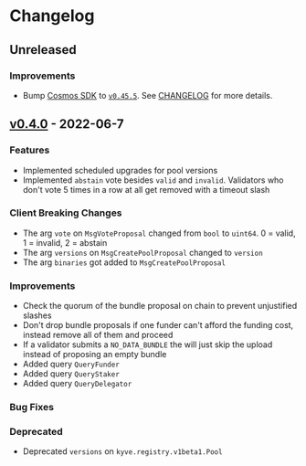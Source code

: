 <!--
Guiding Principles:

Changelogs are for humans, not machines.
There should be an entry for every single version.
The same types of changes should be grouped.
Versions and sections should be linkable.
The latest version comes first.
The release date of each version is displayed.
Mention whether you follow Semantic Versioning.

Types of changes (Stanzas):

"Features" for new features.
"Improvements" for changes in existing functionality.
"Deprecated" for soon-to-be removed features.
"Bug Fixes" for any bug fixes.
"Client Breaking" for breaking Protobuf, gRPC and REST routes used by end-users.
Ref: https://keepachangelog.com/en/1.0.0/
-->

# Changelog

## Unreleased

### Improvements

- Bump [Cosmos SDK](https://github.com/cosmos/cosmos-sdk) to [`v0.45.5`](https://github.com/cosmos/cosmos-sdk/releases/tag/v0.45.5). See [CHANGELOG](https://github.com/cosmos/cosmos-sdk/blob/v0.45.5/CHANGELOG.md#v0455---2022-06-09) for more details.

## [v0.4.0](https://github.com/KYVENetwork/chain/releases/tag/v0.4.0) - 2022-06-7

### Features

- Implemented scheduled upgrades for pool versions
- Implemented `abstain` vote besides `valid` and `invalid`. Validators who don't vote 5 times in a row at all get removed with a timeout slash

### Client Breaking Changes

- The arg `vote` on `MsgVoteProposal` changed from `bool` to `uint64`. 0 = valid, 1 = invalid, 2 = abstain
- The arg `versions` on `MsgCreatePoolProposal` changed to `version`
- The arg `binaries` got added to `MsgCreatePoolProposal`

### Improvements

- Check the quorum of the bundle proposal on chain to prevent unjustified slashes
- Don't drop bundle proposals if one funder can't afford the funding cost, instead remove all of them and proceed
- If a validator submits a `NO_DATA_BUNDLE` the will just skip the upload instead of proposing an empty bundle
- Added query `QueryFunder`
- Added query `QueryStaker`
- Added query `QueryDelegator`

### Bug Fixes

### Deprecated

- Deprecated `versions` on `kyve.registry.v1beta1.Pool`
